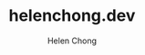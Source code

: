 ---
title: helenchong.dev
url: https://helenchong.dev
author: Helen Chong
button: helenchong-88x31.svg
---